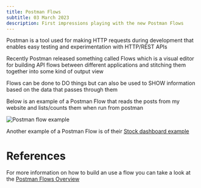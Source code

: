 ```yaml
---
title: Postman Flows
subtitle: 03 March 2023
description: First impressions playing with the new Postman Flows
---
```


Postman is a tool used for making HTTP requests during development that enables easy testing and experimentation with HTTP/REST APIs

Recently Postman released something called Flows which is a visual editor for building API flows between different applications and stitching them together into some kind of output view

Flows can be done to DO things but can also be used to SHOW information based on the data that passes through them

Below is an example of a Postman Flow that reads the posts from my website and lists/counts them when run from postman

![Postman flow example](/content/blog/2023/31-01/postman-flow-example.png)

Another example of a Postman Flow is of their [Stock dashboard  example](https://www.postman.com/postman/workspace/utility-flows/flow/64123b57c224290033fcb089)

# References

For more information on how to build an use a flow you can take a look at the [Postman Flows Overview](https://learning.postman.com/docs/postman-flows/gs/flows-overview/)